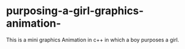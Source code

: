 # purposing-a-girl-graphics-animation-
This is a mini graphics Animation in c++ in which a boy purposes a girl.
